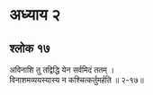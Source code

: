 # अध्याय २

## श्लोक १७

अविनाशि तु तद्विद्धि येन सर्वमिदं ततम् ।<br>विनाशमव्ययस्यास्य न कश्चित्कर्तुमर्हति ॥ २-१७॥<br><br>

